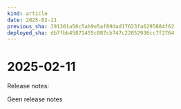 ```yaml
---
kind: article
date: 2025-02-11
previous_sha: 391301a56c5ab9e5af89dad17623fa6295884f62
deployed_sha: db7fbb45871455c087cb747c22852936cc7f2764
---
```


# 2025-02-11

Release notes:

Geen release notes
